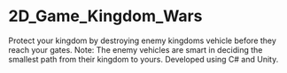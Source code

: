 # 2D_Game_Kingdom_Wars

Protect your kingdom by destroying enemy kingdoms vehicle before they reach your gates. Note: The enemy vehicles are smart in deciding the smallest path from their kingdom to yours. Developed using C# and Unity.
